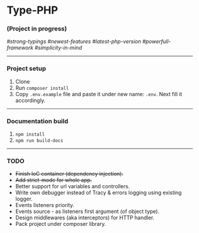 # Type-PHP

### (Project in progress)

*\#strong-typings* *\#newest-features* *\#latest-php-version* *\#powerfull-framework* *\#simplicity-in-mind*

---

### Project setup
1. Clone
2. Run `composer install`
2. Copy `.env.example` file and paste it under new name: `.env`. Next fill it accordingly.

---

### Documentation build

1. `npm install`
2. `npm run build-docs`

---

### TODO

* ~~Finish IoC container (dependency injection).~~
* ~~Add strict-mode for whole app.~~
* Better support for url variables and controllers.
* Write own debugger instead of Tracy & errors logging using existing logger.
* Events listeners priority.
* Events source - as listeners first argument (of object type).
* Design middlewares (aka interceptors) for HTTP handler.
* Pack project under composer library.
